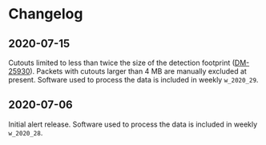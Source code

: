 
# Changelog

## 2020-07-15
Cutouts limited to less than twice the size of the detection footprint ([DM-25930](https://jira.lsstcorp.org/browse/DM-25930)).
Packets with cutouts larger than 4 MB are manually excluded at present.
Software used to process the data is included in weekly `w_2020_29`.

## 2020-07-06
Initial alert release. 
Software used to process the data is included in weekly `w_2020_28`.
